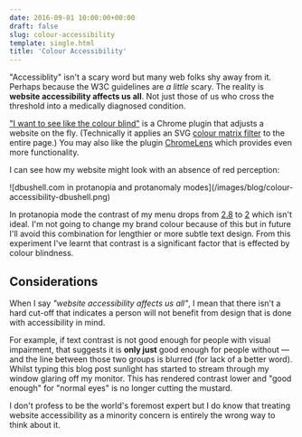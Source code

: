 ```yaml
---
date: 2016-09-01 10:00:00+00:00
draft: false
slug: colour-accessibility
template: single.html
title: 'Colour Accessibility'
---
```


"Accessiblity" isn't a scary word but many web folks shy away from it. Perhaps because the W3C guidelines are *a little* scary. The reality is **website accessibility affects us all**. Not just those of us who cross the threshold into a medically diagnosed condition.

["I want to see like the colour blind"](https://chrome.google.com/webstore/detail/i-want-to-see-like-the-co/jebeedfnielkcjlcokhiobodkjjpbjia) is a Chrome plugin that adjusts a website on the fly. (Technically it applies an SVG [colour matrix filter](https://developer.mozilla.org/en-US/docs/Web/SVG/Element/feColorMatrix) to the entire page.) You may also like the plugin [ChromeLens](http://chromelens.xyz/) which provides even more functionality.

I can see how my website might look with an absence of red perception:

<p class="b-post__image">![dbushell.com in protanopia and protanomaly modes](/images/blog/colour-accessibility-dbushell.png)</p>

In protanopia mode the contrast of my menu drops from [2.8](http://leaverou.github.io/contrast-ratio/#white-on-%23ff6680) to [2](http://leaverou.github.io/contrast-ratio/#white-on-%23bdbb7a) which isn't ideal. I'm not going to change my brand colour because of this but in future I'll avoid this combination for lengthier or more subtle text design. From this experiment I've learnt that contrast is a significant factor that is effected by colour blindness.

## Considerations

When I say *"website accessibility affects us all"*, I mean that there isn't a hard cut-off that indicates a person will not benefit from design that is done with accessibility in mind.

For example, if text contrast is not good enough for people with visual impairment, that suggests it is **only just** good enough for people without — and the line between those two groups is blurred (for lack of a better word). Whilst typing this blog post sunlight has started to stream through my window glaring off my monitor. This has rendered contrast lower and "good enough" for "normal eyes" is no longer cutting the mustard.

I don't profess to be the world's foremost expert but I do know that treating website accessibility as a minority concern is entirely the wrong way to think about it.
